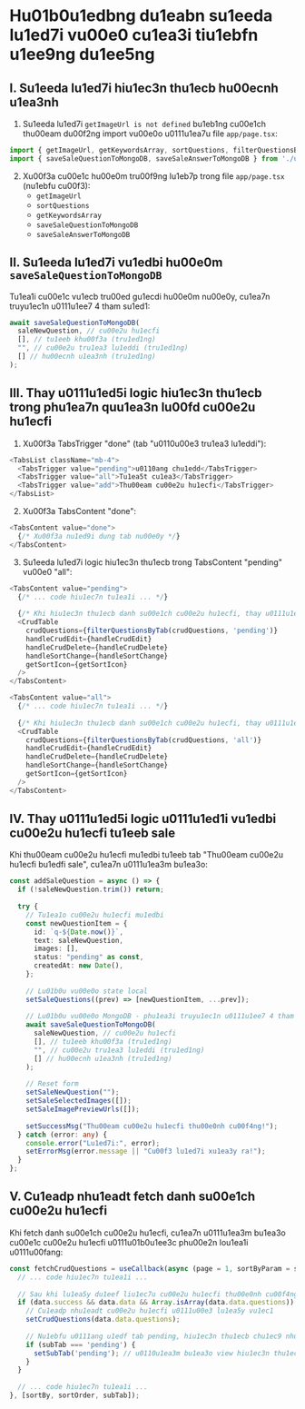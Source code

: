 # Hu01b0u1edbng du1eabn su1eeda lu1ed7i vu00e0 cu1ea3i tiu1ebfn u1ee9ng du1ee5ng

## I. Su1eeda lu1ed7i hiu1ec3n thu1ecb hu00ecnh u1ea3nh

1. Su1eeda lu1ed7i `getImageUrl is not defined` bu1eb1ng cu00e1ch thu00eam du00f2ng import vu00e0o u0111u1ea7u file `app/page.tsx`:

```typescript
import { getImageUrl, getKeywordsArray, sortQuestions, filterQuestionsByTab, isQuestionComplete } from './utils/helpers';
import { saveSaleQuestionToMongoDB, saveSaleAnswerToMongoDB } from './utils/questionUtils';
```

2. Xu00f3a cu00e1c hu00e0m tru00f9ng lu1eb7p trong file `app/page.tsx` (nu1ebfu cu00f3):
   - `getImageUrl`
   - `sortQuestions`
   - `getKeywordsArray`
   - `saveSaleQuestionToMongoDB`
   - `saveSaleAnswerToMongoDB`

## II. Su1eeda lu1ed7i vu1edbi hu00e0m `saveSaleQuestionToMongoDB`

Tu1ea1i cu00e1c vu1ecb tru00ed gu1ecdi hu00e0m nu00e0y, cu1ea7n truyu1ec1n u0111u1ee7 4 tham su1ed1:

```typescript
await saveSaleQuestionToMongoDB(
  saleNewQuestion, // cu00e2u hu1ecfi
  [], // tu1eeb khu00f3a (tru1ed1ng)
  "", // cu00e2u tru1ea3 lu1eddi (tru1ed1ng)
  [] // hu00ecnh u1ea3nh (tru1ed1ng)
);
```

## III. Thay u0111u1ed5i logic hiu1ec3n thu1ecb trong phu1ea7n quu1ea3n lu00fd cu00e2u hu1ecfi

1. Xu00f3a TabsTrigger "done" (tab "u0110u00e3 tru1ea3 lu1eddi"):

```typescript
<TabsList className="mb-4">
  <TabsTrigger value="pending">u0110ang chu1edd</TabsTrigger>
  <TabsTrigger value="all">Tu1ea5t cu1ea3</TabsTrigger>
  <TabsTrigger value="add">Thu00eam cu00e2u hu1ecfi</TabsTrigger>
</TabsList>
```

2. Xu00f3a TabsContent "done":

```typescript
<TabsContent value="done">
  {/* Xu00f3a nu1ed9i dung tab nu00e0y */}
</TabsContent>
```

3. Su1eeda lu1ed7i logic hiu1ec3n thu1ecb trong TabsContent "pending" vu00e0 "all":

```typescript
<TabsContent value="pending">
  {/* ... code hiu1ec7n tu1ea1i ... */}
  
  {/* Khi hiu1ec3n thu1ecb danh su00e1ch cu00e2u hu1ecfi, thay u0111u1ed5i vu1edbi: */}
  <CrudTable 
    crudQuestions={filterQuestionsByTab(crudQuestions, 'pending')} 
    handleCrudEdit={handleCrudEdit} 
    handleCrudDelete={handleCrudDelete} 
    handleSortChange={handleSortChange}
    getSortIcon={getSortIcon}
  />
</TabsContent>

<TabsContent value="all">
  {/* ... code hiu1ec7n tu1ea1i ... */}
  
  {/* Khi hiu1ec3n thu1ecb danh su00e1ch cu00e2u hu1ecfi, thay u0111u1ed5i vu1edbi: */}
  <CrudTable 
    crudQuestions={filterQuestionsByTab(crudQuestions, 'all')} 
    handleCrudEdit={handleCrudEdit} 
    handleCrudDelete={handleCrudDelete} 
    handleSortChange={handleSortChange}
    getSortIcon={getSortIcon}
  />
</TabsContent>
```

## IV. Thay u0111u1ed5i logic u0111u1ed1i vu1edbi cu00e2u hu1ecfi tu1eeb sale

Khi thu00eam cu00e2u hu1ecfi mu1edbi tu1eeb tab "Thu00eam cu00e2u hu1ecfi bu1edfi sale", cu1ea7n u0111u1ea3m bu1ea3o:

```typescript
const addSaleQuestion = async () => {
  if (!saleNewQuestion.trim()) return;
  
  try {
    // Tu1ea1o cu00e2u hu1ecfi mu1edbi 
    const newQuestionItem = {
      id: `q-${Date.now()}`,
      text: saleNewQuestion,
      images: [],
      status: "pending" as const,
      createdAt: new Date(),
    };
    
    // Lu01b0u vu00e0o state local
    setSaleQuestions((prev) => [newQuestionItem, ...prev]);
    
    // Lu01b0u vu00e0o MongoDB - phu1ea3i truyu1ec1n u0111u1ee7 4 tham su1ed1
    await saveSaleQuestionToMongoDB(
      saleNewQuestion, // cu00e2u hu1ecfi
      [], // tu1eeb khu00f3a (tru1ed1ng)
      "", // cu00e2u tru1ea3 lu1eddi (tru1ed1ng)
      [] // hu00ecnh u1ea3nh (tru1ed1ng)
    );
    
    // Reset form
    setSaleNewQuestion("");
    setSaleSelectedImages([]);
    setSaleImagePreviewUrls([]);
    
    setSuccessMsg("Thu00eam cu00e2u hu1ecfi thu00e0nh cu00f4ng!");
  } catch (error: any) {
    console.error("Lu1ed7i:", error);
    setErrorMsg(error.message || "Cu00f3 lu1ed7i xu1ea3y ra!");
  }
};
```

## V. Cu1eadp nhu1eadt fetch danh su00e1ch cu00e2u hu1ecfi

Khi fetch danh su00e1ch cu00e2u hu1ecfi, cu1ea7n u0111u1ea3m bu1ea3o cu00e1c cu00e2u hu1ecfi u0111u01b0u1ee3c phu00e2n lou1ea1i u0111u00fang:

```typescript
const fetchCrudQuestions = useCallback(async (page = 1, sortByParam = sortBy, sortOrderParam = sortOrder) => {
  // ... code hiu1ec7n tu1ea1i ...
  
  // Sau khi lu1ea5y du1eef liu1ec7u cu00e2u hu1ecfi thu00e0nh cu00f4ng
  if (data.success && data.data && Array.isArray(data.data.questions)) {
    // Cu1eadp nhu1eadt cu00e2u hu1ecfi u0111u00e3 lu1ea5y vu1ec1
    setCrudQuestions(data.data.questions);
    
    // Nu1ebfu u0111ang u1edf tab pending, hiu1ec3n thu1ecb chu1ec9 nhu1eefng cu00e2u hu1ecfi chu01b0a tru1ea3 lu1eddi
    if (subTab === 'pending') {
      setSubTab('pending'); // u0110u1ea3m bu1ea3o view hiu1ec3n thu1ecb cu1eadp nhu1eadt
    }
  }
  
  // ... code hiu1ec7n tu1ea1i ...
}, [sortBy, sortOrder, subTab]);
``` 